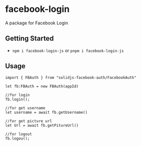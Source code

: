 # facebook-login
A package for Facebook Login

 ## Getting Started
- `npm i facebook-login-js` or `pnpm i facebook-login-js`


## Usage


``` 
import { FBAuth } from "solidjs-facebook-auth/FacebookAuth"

let fb:FBAuth = new FBAuth(appId) 

//for login 
fb.login();

//for get username 
let username = await fb.getUsername()

//for get picture url 
let Url = await fb.getPitureUrl()

//for logout 
fb.logou();





